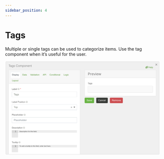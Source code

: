 ```yaml
---
sidebar_position: 4
---
```


# Tags

Multiple or single tags can be used to categorize items. Use the tag component when it’s useful for the user.

![Tags](img/tags-component.png)
